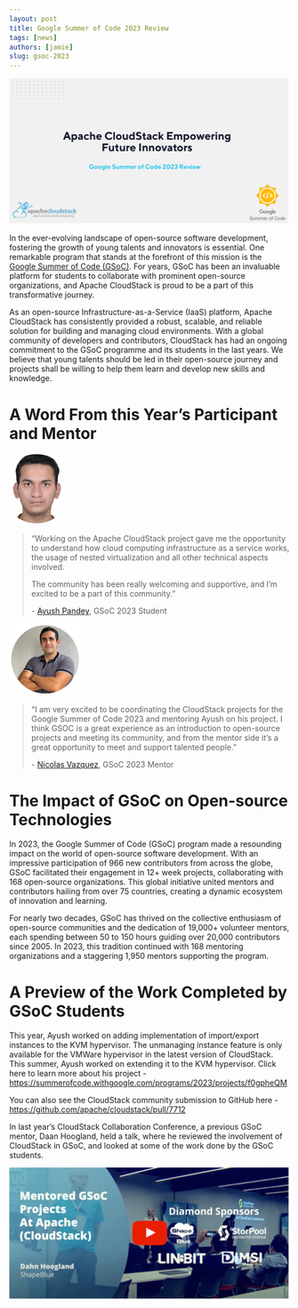 ```yaml
---
layout: post
title: Google Summer of Code 2023 Review
tags: [news]
authors: [jamie]
slug: gsoc-2023
---
```


[![](banner.png "Google Summer of Code 2023 Review")](/blog/gsoc-2023)

In the ever-evolving landscape of open-source software development, fostering
the growth of young talents and innovators is essential. One remarkable program
that stands at the forefront of this mission is the [Google Summer of Code
(GSoC)](https://summerofcode.withgoogle.com/). For years, GSoC has been an
invaluable platform for students to collaborate with prominent open-source
organizations, and Apache CloudStack is proud to be a part of this
transformative journey.

<!-- truncate -->

As an open-source Infrastructure-as-a-Service (IaaS) platform, Apache CloudStack
has consistently provided a robust, scalable, and reliable solution for building
and managing cloud environments. With a global community of developers and
contributors, CloudStack has had an ongoing commitment to the GSoC programme and
its students in the last years. We believe that young talents should be led in
their open-source journey and projects shall be willing to help them learn and
develop new skills and knowledge.

# A Word From this Year’s Participant and Mentor

![](ayush.png "Ayush")

>“Working on the Apache CloudStack project gave me the opportunity to understand
>how cloud computing infrastructure as a service works, the usage of nested
>virtualization and all other technical aspects involved.
>
>The community has been really welcoming and supportive, and I’m excited to be a
>part of this community.”
>
>-&nbsp;[Ayush Pandey](https://www.linkedin.com/in/itsayushpandey/), GSoC 2023 Student

![](nicolas.png "Nicolas")

>“I am very excited to be coordinating the CloudStack projects for the Google
>Summer of Code 2023 and mentoring Ayush on his project. I think GSOC is a great
>experience as an introduction to open-source projects and meeting its community,
>and from the mentor side it’s a great opportunity to meet and support talented
>people.”
>
>-&nbsp;[Nicolas Vazquez](https://www.linkedin.com/in/nvazquezuy/), GSoC 2023 Mentor

# The Impact of GSoC on Open-source Technologies

In 2023, the Google Summer of Code (GSoC) program made a resounding impact on
the world of open-source software development. With an impressive participation
of 966 new contributors from across the globe, GSoC facilitated their engagement
in 12+ week projects, collaborating with 168 open-source organizations. This
global initiative united mentors and contributors hailing from over 75
countries, creating a dynamic ecosystem of innovation and learning.

For nearly two decades, GSoC has thrived on the collective enthusiasm of
open-source communities and the dedication of 19,000+ volunteer mentors, each
spending between 50 to 150 hours guiding over 20,000 contributors since 2005. In
2023, this tradition continued with 168 mentoring organizations and a staggering
1,950 mentors supporting the program.

# A Preview of the Work Completed by GSoC Students

This year, Ayush worked on adding implementation of import/export instances to
the KVM hypervisor. The unmanaging instance feature is only available for the
VMWare hypervisor in the latest version of CloudStack. This summer, Ayush worked
on extending it to the KVM hypervisor. Click here to learn more about his
project -  https://summerofcode.withgoogle.com/programs/2023/projects/f0gpheQM

You can also see the CloudStack community submission to GitHub here -
https://github.com/apache/cloudstack/pull/7712

In last year’s CloudStack Collaboration Conference, a previous GSoC mentor, Daan
Hoogland, held a talk, where he reviewed the involvement of CloudStack in GSoC,
and looked at some of the work done by the GSoC students.

[![](daan.png "Daan on GSoC")](https://www.youtube.com/watch?v=tDDoxFwhIvw)
